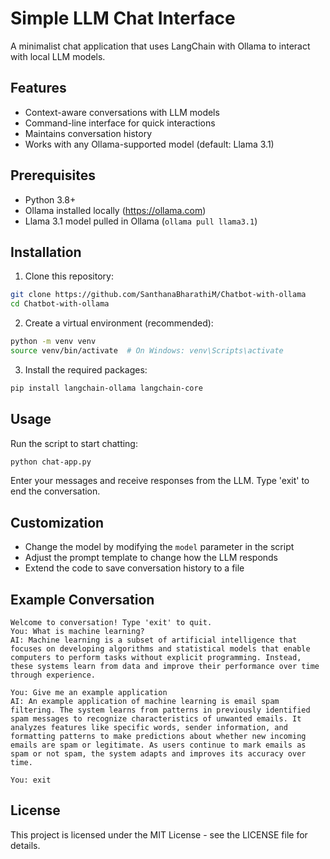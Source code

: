 # Simple LLM Chat Interface

A minimalist chat application that uses LangChain with Ollama to interact with local LLM models.

## Features

- Context-aware conversations with LLM models
- Command-line interface for quick interactions
- Maintains conversation history
- Works with any Ollama-supported model (default: Llama 3.1)

## Prerequisites

- Python 3.8+
- Ollama installed locally (https://ollama.com)
- Llama 3.1 model pulled in Ollama (`ollama pull llama3.1`)

## Installation

1. Clone this repository:
```bash
git clone https://github.com/SanthanaBharathiM/Chatbot-with-ollama
cd Chatbot-with-ollama
```

2. Create a virtual environment (recommended):
```bash
python -m venv venv
source venv/bin/activate  # On Windows: venv\Scripts\activate
```

3. Install the required packages:
```bash
pip install langchain-ollama langchain-core
```

## Usage

Run the script to start chatting:
```bash
python chat-app.py
```

Enter your messages and receive responses from the LLM. Type 'exit' to end the conversation.

## Customization

- Change the model by modifying the `model` parameter in the script
- Adjust the prompt template to change how the LLM responds
- Extend the code to save conversation history to a file

## Example Conversation

```
Welcome to conversation! Type 'exit' to quit.
You: What is machine learning?
AI: Machine learning is a subset of artificial intelligence that focuses on developing algorithms and statistical models that enable computers to perform tasks without explicit programming. Instead, these systems learn from data and improve their performance over time through experience.

You: Give me an example application
AI: An example application of machine learning is email spam filtering. The system learns from patterns in previously identified spam messages to recognize characteristics of unwanted emails. It analyzes features like specific words, sender information, and formatting patterns to make predictions about whether new incoming emails are spam or legitimate. As users continue to mark emails as spam or not spam, the system adapts and improves its accuracy over time.

You: exit
```

## License

This project is licensed under the MIT License - see the LICENSE file for details.
